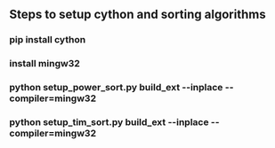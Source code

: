 ## Steps to setup cython and sorting algorithms
### pip install cython
### install mingw32
### python setup_power_sort.py build_ext --inplace --compiler=mingw32
### python setup_tim_sort.py build_ext --inplace --compiler=mingw32